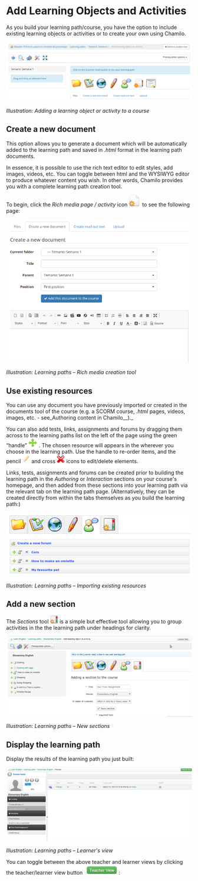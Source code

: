 # Add Learning Objects and Activities

As you build your learning path/course, you have the option to include existing learning objects or activities or to create your own using Chamilo.

![](../../.gitbook/assets/graphics12.png)

_Illustration: Adding a learning object or activity to a course_

## Create a new document <a id="create-a-new-document"></a>

This option allows you to generate a document which will be automatically added to the learning path and saved in _.html_ format in the learning path documents.

In essence, it is possible to use the rich text editor to edit styles, add images, videos, etc. You can toggle between html and the WYSIWYG editor to produce whatever content you wish. In other words, Chamilo provides you with a complete learning path creation tool.

To begin, click the _Rich media page / activity_ icon ![](../../.gitbook/assets/graphics24.png) to see the following page:

![](../../.gitbook/assets/graphics25.png)

_Illustration: Learning paths – Rich media creation tool_

## Use existing resources <a id="use-existing-resources"></a>

You can use any document you have previously imported or created in the documents tool of the course \(e.g. a SCORM course, _.html_ pages, videos, images, etc. - see_Authoring content in Chamilo\_\_\)._

You can also add tests, links, assignments and forums by dragging them across to the learning paths list on the left of the page using the green “handle” ![](../../.gitbook/assets/graphics26.png) . The chosen resource will appears in the wherever you choose in the learning path. Use the handle to re-order items, and the pencil ![](../../.gitbook/assets/graphics32.png) and cross ![](../../.gitbook/assets/graphics27.png) icons to edit/delete elements.

Links, tests, assignments and forums can be created prior to building the learning path in the _Authoring_ or _Interaction_ sections on your course's homepage, and then added from these sections into your learning path via the relevant tab on the learning path page. \(Alternatively, they can be created directly from within the tabs themselves as you build the learning path:\)

![](../../.gitbook/assets/graphics28.png)

_Illustration: Learning paths – Importing existing resources_

## Add a new section <a id="add-a-new-section"></a>

The _Sections_ tool ![](../../.gitbook/assets/graphics33.png) is a simple but effective tool allowing you to group activities in the the learning path under headings for clarity.

![](../../.gitbook/assets/graphics29.png)

_Illustration: Learning paths – New sections_

## Display the learning path <a id="display-the-learning-path"></a>

Display the results of the learning path you just built:

![](../../.gitbook/assets/graphics30.png)

_Illustration: Learning paths – Learner's view_

You can toggle between the above teacher and learner views by clicking the teacher/learner view button ![](../../.gitbook/assets/graphics31.png):


